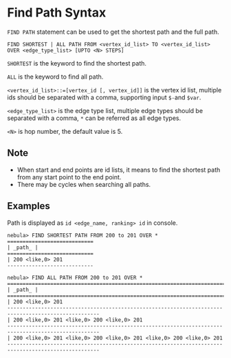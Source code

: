 # Find Path Syntax

`FIND PATH` statement can be used to get the shortest path and the full path.

```
FIND SHORTEST | ALL PATH FROM <vertex_id_list> TO <vertex_id_list> OVER <edge_type_list> [UPTO <N> STEPS]
```

`SHORTEST` is the keyword to find the shortest path.

`ALL` is the keyword to find all path.

`<vertex_id_list>::=[vertex_id [, vertex_id]]` is the vertex id list, multiple ids should be separated with a comma, supporting input ```$-```and ```$var```.

`<edge_type_list>` is the edge type list, multiple edge types should be separated with a comma, ```*``` can be referred as all edge types.


`<N>` is hop number, the default value is 5.

## Note

- When start and end points are id lists, it means to find the shortest path from any start point to the end point.
- There may be cycles when searching all paths.

## Examples

Path is displayed as `id <edge_name, ranking> id` in console.

```
nebula> FIND SHORTEST PATH FROM 200 to 201 OVER *
============================
| _path_ |
============================
| 200 <like,0> 201
----------------------------
```

```
nebula> FIND ALL PATH FROM 200 to 201 OVER *
====================================================================================================
| _path_ |
====================================================================================================
| 200 <like,0> 201
----------------------------------------------------------------------------------------------------
| 200 <like,0> 201 <like,0> 200 <like,0> 201
----------------------------------------------------------------------------------------------------
| 200 <like,0> 201 <like,0> 200 <like,0> 201 <like,0> 200 <like,0> 201
----------------------------------------------------------------------------------------------------
```